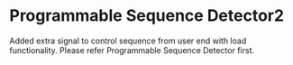 # Programmable Sequence Detector2
 Added extra signal to control sequence from user end with load functionality. Please refer Programmable Sequence Detector first.
